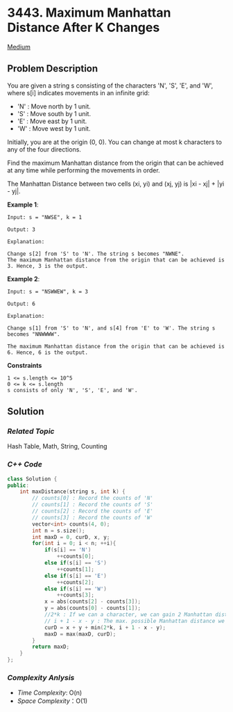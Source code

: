 # 3443. Maximum Manhattan Distance After K Changes
[Medium](https://leetcode.com/problems/maximum-manhattan-distance-after-k-changes/description/)

## Problem Description

You are given a string s consisting of the characters 'N', 'S', 'E', and 'W', where s[i] indicates movements in an infinite grid:

  - 'N' : Move north by 1 unit.
  - 'S' : Move south by 1 unit.
  - 'E' : Move east by 1 unit.
  - 'W' : Move west by 1 unit.

Initially, you are at the origin (0, 0). You can change at most k characters to any of the four directions.

Find the maximum Manhattan distance from the origin that can be achieved at any time while performing the movements in order.

The Manhattan Distance between two cells (xi, yi) and (xj, yj) is |xi - xj| + |yi - yj|.
 
**Example 1**:
```
Input: s = "NWSE", k = 1

Output: 3

Explanation:

Change s[2] from 'S' to 'N'. The string s becomes "NWNE".
The maximum Manhattan distance from the origin that can be achieved is 3. Hence, 3 is the output.
```
**Example 2**:
```
Input: s = "NSWWEW", k = 3

Output: 6

Explanation:

Change s[1] from 'S' to 'N', and s[4] from 'E' to 'W'. The string s becomes "NNWWWW".

The maximum Manhattan distance from the origin that can be achieved is 6. Hence, 6 is the output.
```

**Constraints**
```
1 <= s.length <= 10^5
0 <= k <= s.length
s consists of only 'N', 'S', 'E', and 'W'.
```

## Solution

### _Related Topic_
   Hash Table, Math, String, Counting

### _C++ Code_
```cpp
class Solution {
public:
    int maxDistance(string s, int k) {
        // counts[0] : Record the counts of 'N'
        // counts[1] : Record the counts of 'S'
        // counts[2] : Record the counts of 'E'
        // counts[3] : Record the counts of 'W'
        vector<int> counts(4, 0);
        int n = s.size();
        int maxD = 0, curD, x, y;
        for(int i = 0; i < n; ++i){
            if(s[i] == 'N')
                ++counts[0];
            else if(s[i] == 'S')
                ++counts[1];
            else if(s[i] == 'E')
                ++counts[2];
            else if(s[i] == 'W')
                ++counts[3];
            x = abs(counts[2] - counts[3]);
            y = abs(counts[0] - counts[1]);
            //2*k : If we can a character, we can gain 2 Manhattan distance. So, the max. possible additional Manhattan distance is 2*k
            // i + 1 - x - y : The max. possible Manhattan distance we can obtain if we Change all opposite direction movements to the same direction. i.e. 'N' -> 'S' ; 'E' -> 'W'
            curD = x + y + min(2*k, i + 1 - x - y);
            maxD = max(maxD, curD);
        }
        return maxD;
    }
};
```

### _Complexity Anlysis_
- _Time Complexity_: O(n)
- _Space Complexity_：O(1)
